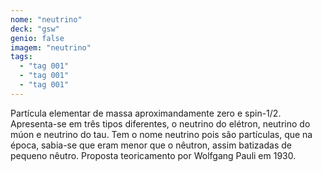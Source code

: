 ```yaml
---
nome: "neutrino"
deck: "gsw"
genio: false
imagem: "neutrino"
tags:
  - "tag 001"
  - "tag 001"
  - "tag 001"
---
```


Partícula elementar de massa aproximandamente zero e spin-1/2. Apresenta-se em três tipos diferentes, o neutrino do elétron, neutrino do múon e neutrino do tau. Tem o nome neutrino pois são partículas, que na época, sabia-se que eram menor que o nêutron, assim batizadas de pequeno nêutro. Proposta teoricamento por Wolfgang Pauli em 1930.
